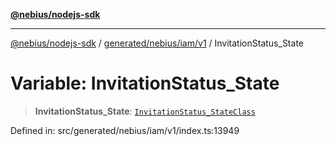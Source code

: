 [**@nebius/nodejs-sdk**](../../../../../README.md)

---

[@nebius/nodejs-sdk](../../../../../README.md) / [generated/nebius/iam/v1](../README.md) / InvitationStatus_State

# Variable: InvitationStatus_State

> **InvitationStatus_State**: [`InvitationStatus_StateClass`](../type-aliases/InvitationStatus_StateClass.md)

Defined in: src/generated/nebius/iam/v1/index.ts:13949
